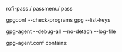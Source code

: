 rofi-pass / passmenu/ pass

gpgconf --check-programs
gpg --list-keys


gpg-agent --debug-all --no-detach --log-file

gpg-agent.conf contains:
